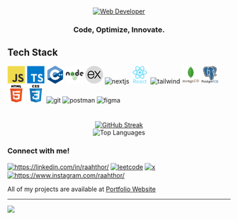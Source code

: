  <!-- Add image here -->

 <br>
<p align="center">
<a href="https://git.io/typing-svg">
    <img src="https://readme-typing-svg.herokuapp.com?font=Montserrat&weight=500&size=35&duration=3500&pause=700&color=fff&width=500&lines=Hey%2C+I'm+Prashant+Rathore;A+Full+Stack+Web+Developer" alt="Web Developer"/>
</a>
</p>

<h3 align="center">
Code, Optimize, Innovate.
</h3>

## Tech Stack

<p align="left">
<img src="https://raw.githubusercontent.com/devicons/devicon/master/icons/javascript/javascript-original.svg" alt="javascript" width="40" height="40"/>
<img src="https://raw.githubusercontent.com/devicons/devicon/master/icons/typescript/typescript-original.svg" alt="typescript" width="40" height="40"/>
<img src="https://raw.githubusercontent.com/devicons/devicon/master/icons/cplusplus/cplusplus-original.svg" alt="cplusplus" width="40" height="40"/>
<img src="https://raw.githubusercontent.com/devicons/devicon/master/icons/nodejs/nodejs-original-wordmark.svg" alt="nodejs" width="40" height="40"/>
<img src="./assets/express.png" alt="express" width="40" height="40"/>
<img src="https://cdn.worldvectorlogo.com/logos/nextjs-2.svg" alt="nextjs" width="40" height="40"/>
<img src="https://raw.githubusercontent.com/devicons/devicon/master/icons/react/react-original-wordmark.svg" alt="react" width="40" height="40"/>
<img src="https://www.vectorlogo.zone/logos/tailwindcss/tailwindcss-icon.svg" alt="tailwind" width="40" height="40"/>
<img src="https://raw.githubusercontent.com/devicons/devicon/master/icons/mongodb/mongodb-original-wordmark.svg" alt="mongodb" width="40" height="40"/>
<img src="https://raw.githubusercontent.com/devicons/devicon/master/icons/postgresql/postgresql-original-wordmark.svg" alt="postgresql" width="40" height="40"/>
<img src="https://raw.githubusercontent.com/devicons/devicon/master/icons/html5/html5-original-wordmark.svg" alt="html5" width="40" height="40"/>
<img src="https://raw.githubusercontent.com/devicons/devicon/master/icons/css3/css3-original-wordmark.svg" alt="css3" width="40" height="40"/>
<img src="https://www.vectorlogo.zone/logos/git-scm/git-scm-icon.svg" alt="git" width="40" height="40"/>
<img src="https://www.vectorlogo.zone/logos/getpostman/getpostman-icon.svg" alt="postman" width="40" height="40"/>
<img src="https://www.vectorlogo.zone/logos/figma/figma-icon.svg" alt="figma" width="40" height="40"/>
</p>

#

<p align="center">
  <a href="https://git.io/streak-stats">
    <img src="https://nirzak-streak-stats.vercel.app?user=raahthor&theme=highcontrast&hide_border=true&card_width=550" alt="GitHub Streak"/>
  </a>
  <br>
  <img src="https://github-readme-stats.vercel.app/api/top-langs/?username=raahthor&theme=highcontrast&hide_border=true&include_all_commits=true&count_private=true&layout=compact&card_width=550" alt="Top Languages"/>
</p>

### Connect with me!

<a href="https://linkedin.com/in/raahthor/" target="_blank" ><img align="center"  src="https://raw.githubusercontent.com/rahuldkjain/github-profile-readme-generator/master/src/images/icons/Social/linked-in-alt.svg" alt="https://linkedin.com/in/raahthor/"  height="30"   width="40" /></a>
<a href="https://leetcode.com/raahthor/" target="blank"><img align="center" src="https://raw.githubusercontent.com/rahuldkjain/github-profile-readme-generator/master/src/images/icons/Social/leet-code.svg" alt="leetcode" height="30" width="40" /></a>
<a href="https://www.x.com/raahthor"><img align="center" src="https://raw.githubusercontent.com/rahuldkjain/github-profile-readme-generator/master/src/images/icons/Social/twitter.svg" alt="x" height="30" width="40" /></a>
<a href="https://www.instagram.com/raahthor/" target="_blank" ><img align="center" src="https://raw.githubusercontent.com/rahuldkjain/github-profile-readme-generator/master/src/images/icons/Social/instagram.svg" alt="https://www.instagram.com/raahthor/" height="30" width="40" /></a>


All of my projects are available at
[Portfolio Website](https://raahthor.vercel.app)

---

[![](https://visitcount.itsvg.in/api?id=raahthor&icon=0&color=0)](https://visitcount.itsvg.in)

<!--
[![My Skills](https://skillicons.dev/icons?i=github,git,vercel)](https://skillicons.dev) -->
